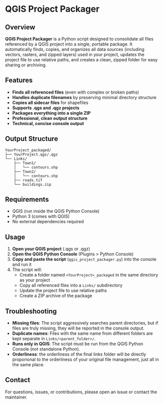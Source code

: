 # QGIS Project Packager

## Overview

**QGIS Project Packager** is a Python script designed to consolidate all files referenced by a QGIS project into a single, portable package. It automatically finds, copies, and organizes all data sources (including vectors, rasters, and zipped layers) used in your project, updates the project file to use relative paths, and creates a clean, zipped folder for easy sharing or archiving.

## Features
- **Finds all referenced files** (even with complex or broken paths)
- **Handles duplicate filenames** by preserving minimal directory structure
- **Copies all sidecar files** for shapefiles
- **Supports .qgs and .qgz projects**
- **Packages everything into a single ZIP**
- **Professional, clean output structure**
- **Technical, concise console output**

## Output Structure
```
YourProject_packaged/
├── YourProject.qgs/.qgz
└── Links/
    ├── Town1/
    │   └── contours.shp
    ├── Town2/
    │   └── contours.shp
    ├── roads.tif
    └── buildings.zip
```

## Requirements
- QGIS (run inside the QGIS Python Console)
- Python 3 (comes with QGIS)
- No external dependencies required

## Usage
1. **Open your QGIS project** (.qgs or .qgz)
2. **Open the QGIS Python Console** (Plugins > Python Console)
3. **Copy and paste the script** (`qgis_project_packager.py`) into the console and run it
4. The script will:
    - Create a folder named `<YourProject>_packaged` in the same directory as your project
    - Copy all referenced files into a `Links/` subdirectory
    - Update the project file to use relative paths
    - Create a ZIP archive of the package

## Troubleshooting
- **Missing files**: The script aggressively searches parent directories, but if files are truly missing, they will be reported in the console output.
- **Duplicate names**: Files with the same name from different folders are kept separate in `Links/<parent_folder>/`.
- **Runs only in QGIS**: The script must be run from the QGIS Python Console (not standalone Python).
- **Orderliness**: the orderliness of the final links folder will be directly proporional to the orderliness of your original file management, just all in the same place.


## Contact
For questions, issues, or contributions, please open an issue or contact the maintainer. 
